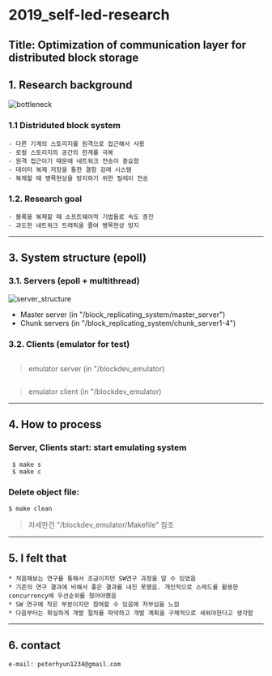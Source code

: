# 2019_self-led-research
Title: Optimization of communication layer for distributed block storage
------------------------------------
## 1. Research background
![bottleneck](https://user-images.githubusercontent.com/46476398/69224648-4788de80-0bc0-11ea-9fbc-1183c16f46ee.PNG)
### 1.1 Distriduted block system
    - 다른 기계의 스토리지를 원격으로 접근해서 사용
    - 로컬 스토리지의 공간의 한계를 극복
    - 원격 접근이기 때문에 네트워크 전송이 중요함
    - 데이터 복제 저장을 통한 결함 감래 시스템
    - 복제할 때 병목현상을 방지하기 위한 릴레이 전송  
### 1.2. Research goal
    - 블록을 복제할 때 소프트웨어적 기법들로 속도 증진
    - 과도한 네트워크 트래픽을 줄여 병목현상 방지
---------------------------------------- 
## 3. System structure (epoll)
### 3.1. Servers (epoll + multithread)
![server_structure](https://user-images.githubusercontent.com/46476398/69224657-4a83cf00-0bc0-11ea-88ac-ecb6e29da5f0.PNG)
* Master server (in "/block_replicating_system/master_server") 
* Chunk servers (in "/block_replicating_system/chunk_server1-4") 

### 3.2. Clients (emulator for test)
```c

```
> emulator server (in "/blockdev_emulator)

```c

```
> emulator client (in "/blockdev_emulator)
----------------------------------------    
## 4. How to process
### Server, Clients start: start emulating system 
     $ make s
     $ make c
### Delete object file: 
    $ make clean
> 자세한건 "/blockdev_emulator/Makefile" 참조
----------------------------------------
## 5. I felt that
    * 처음해보는 연구를 통해서 조금이지만 SW연구 과정을 알 수 있었음
    * 기존의 연구 결과에 비해서 좋은 결과를 내진 못했음. 개인적으로 스레드를 활용한 concurrency에 우선순위를 뒀어야했음 
    * SW 연구에 작은 부분이지만 참여할 수 있음에 자부심을 느낌
    * 다음부터는 확실하게 개발 절차를 파악하고 개발 계획을 구체적으로 세워야한다고 생각함
----------------------------------------
## 6. contact
    e-mail: peterhyun1234@gmail.com
